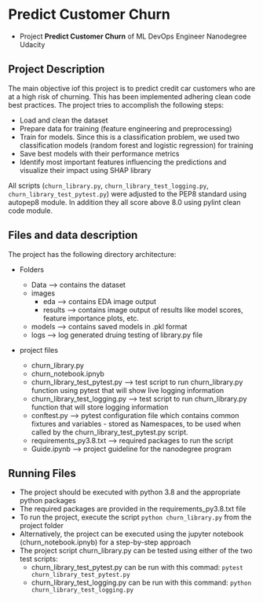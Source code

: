 # Predict Customer Churn

- Project **Predict Customer Churn** of ML DevOps Engineer Nanodegree Udacity

## Project Description
The main objective iof this project is to predict credit car customers who are at a high risk of churning. 
This has been implemented adhering clean code best practices.
The project tries to accomplish the following steps:
- Load and clean the dataset
- Prepare data for training (feature engineering and preprocessing)
- Train for models. Since this is a classification problem, we used two classification models (random forest and logistic regression) for training 
- Save best models with their performance metrics
- Identify most important features influencing the predictions and visualize their impact using SHAP library

All scripts (`churn_library.py`, `churn_library_test_logging.py`, `churn_library_test_pytest.py`) were adjusted to the PEP8 standard using autopep8 module. In addition they all score above 8.0 using pylint clean code module.


## Files and data description
The project has the following directory architecture:
- Folders
    - Data --> contains the dataset     
    - images       
        - eda       --> contains EDA image output
        - results   --> contains image output of results like model scores, feature importance plots, etc. 
    - models        --> contains saved models in .pkl format
    - logs          --> log generated druing testing of library.py file

- project files 
    - churn_library.py 
    - churn_notebook.ipnyb
    - churn_library_test_pytest.py --> test script to run churn_library.py function using pytest that will show live logging information
    - churn_library_test_logging.py --> test script to run churn_library.py function that will store logging information
    - conftest.py --> pytest configuration file which contains common fixtures and variables - stored as Namespaces, to be used when called by the churn_library_test_pytest.py script.  
    - requirements_py3.8.txt --> required packages to run the script
    - Guide.ipynb --> project guideline for the nanodegree program


## Running Files
- The project should be executed with python 3.8 and the appropriate python packages
- The required packages are provided in the requirements_py3.8.txt file
- To run the project, execute the script `python churn_library.py` from the project folder
- Alternatively, the project can be executed using the jupyter notebook (churn_notebook.ipnyb) for a step-by-step approach
- The project script churn_library.py can be tested using either of the two test scripts:
    - churn_library_test_pytest.py can be run with this commad: `pytest churn_library_test_pytest.py`
    - churn_library_test_logging.py can be run with this command: `python churn_library_test_logging.py`  




